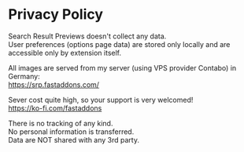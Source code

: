 # Privacy Policy
Search Result Previews doesn't collect any data.  
User preferences (options page data) are stored only locally and are accessible only by extension itself.

All images are served from my server (using VPS provider Contabo) in Germany:  
https://srp.fastaddons.com/

Sever cost quite high, so your support is very welcomed!  
https://ko-fi.com/fastaddons

There is no tracking of any kind.  
No personal information is transferred.  
Data are NOT shared with any 3rd party.  
